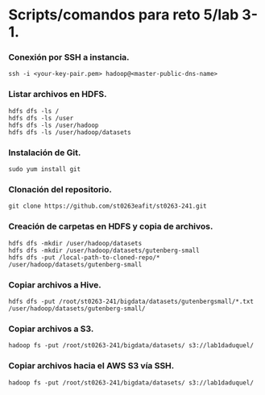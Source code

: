 # Scripts/comandos para reto 5/lab 3-1.

### Conexión por SSH a instancia.

```
ssh -i <your-key-pair.pem> hadoop@<master-public-dns-name>
```

### Listar archivos en HDFS.

```
hdfs dfs -ls /
hdfs dfs -ls /user
hdfs dfs -ls /user/hadoop
hdfs dfs -ls /user/hadoop/datasets
```

### Instalación de Git.

```
sudo yum install git
```

### Clonación del repositorio.

```
git clone https://github.com/st0263eafit/st0263-241.git
```

### Creación de carpetas en HDFS y copia de archivos.

```
hdfs dfs -mkdir /user/hadoop/datasets
hdfs dfs -mkdir /user/hadoop/datasets/gutenberg-small
hdfs dfs -put /local-path-to-cloned-repo/* /user/hadoop/datasets/gutenberg-small
```

### Copiar archivos a Hive.

```
hdfs dfs -put /root/st0263-241/bigdata/datasets/gutenbergsmall/*.txt /user/hadoop/datasets/gutenberg-small/
```

### Copiar archivos a S3.

```
hadoop fs -put /root/st0263-241/bigdata/datasets/ s3://lab1daduquel/
```

### Copiar archivos hacia el AWS S3 vía SSH.

```
hadoop fs -put /root/st0263-241/bigdata/datasets/ s3://lab1daduquel/
```



